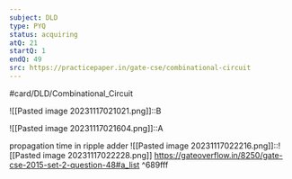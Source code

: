 ```yaml
---
subject: DLD
type: PYQ
status: acquiring
atQ: 21
startQ: 1
endQ: 49
src: https://practicepaper.in/gate-cse/combinational-circuit
---
```

#card/DLD/Combinational_Circuit

![[Pasted image 20231117021021.png]]::B <!--SR:!2023-12-04,2,150-->

![[Pasted image 20231117021604.png]]::A <!--SR:!2023-12-04,2,150-->

propagation time in ripple adder
![[Pasted image 20231117022216.png]]::![[Pasted image 20231117022228.png]] https://gateoverflow.in/8250/gate-cse-2015-set-2-question-48#a_list ^689fff


